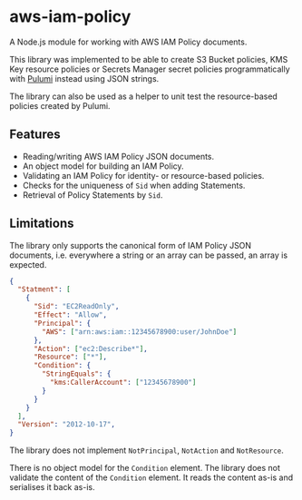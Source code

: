 # aws-iam-policy

A Node.js module for working with AWS IAM Policy documents.

This library was implemented to be able to create S3 Bucket policies,
KMS Key resource policies or Secrets Manager secret policies programmatically
with [Pulumi](https://www.pulumi.com/) instead using JSON strings.

The library can also be used as a helper to unit test the resource-based
policies created by Pulumi.

## Features

- Reading/writing AWS IAM Policy JSON documents.
- An object model for building an IAM Policy.
- Validating an IAM Policy for identity- or resource-based policies.
- Checks for the uniqueness of `Sid` when adding Statements.
- Retrieval of Policy Statements by `Sid`.

## Limitations

The library only supports the canonical form of IAM Policy JSON documents, i.e.
everywhere a string or an array can be passed, an array is expected.

```json
{
  "Statment": [
    {
      "Sid": "EC2ReadOnly",
      "Effect": "Allow",
      "Principal": {
        "AWS": ["arn:aws:iam::12345678900:user/JohnDoe"]
      },
      "Action": ["ec2:Describe*"],
      "Resource": ["*"],
      "Condition": {
        "StringEquals": {
          "kms:CallerAccount": ["12345678900"]
        }
      }
    }
  ],
  "Version": "2012-10-17",
}
```

The library does not implement `NotPrincipal`, `NotAction` and `NotResource`.

There is no object model for the `Condition` element. The library does not
validate the content of the `Condition` element. It reads the content as-is and
serialises it back as-is.
